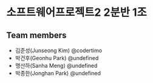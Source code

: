 # 소프트웨어프로젝트2 2분반 1조

## Team members

- 김준성(Junseong Kim) @codertimo
- 박건후(Geonhu Park) @undefined
- 맹산하(Sanha Meng) @undefined
- 박종한(Jonghan Park) @undefined
